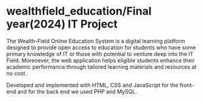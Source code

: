 # wealthfield_education/Final year(2024) IT Project

The Wealth-Field Online Education System is a digital learning platform designed to 
provide open access to education for students who have some primary knowledge of IT 
or those with potential to venture deep into the IT Field. Moreoever, the web application helps eligible 
students enhance their academic performance through tailored learning materials and 
resources at no cost.

Developed and implemented with HTML, CSS and JavaScript for the front-end and for the back end we 
used PHP and MySQL. 
